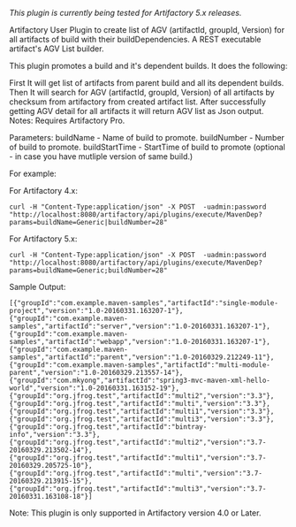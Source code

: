 *This plugin is currently being tested for Artifactory 5.x releases.*

Artifactory User Plugin to create list of AGV (artifactId, groupId, Version) for all artifacts of build with their buildDependencies.
A REST executable artifact's AGV List builder.

This plugin promotes a build and it's dependent builds. It does the following:

First It will get list of artifacts from parent build and all its dependent builds. Then It will search for AGV (artifactId, groupId, Version) of  all artifacts by checksum from artifactory from created artifact list. After successfully getting AGV detail for all artifacts it will return AGV list as Json output.
Notes: Requires Artifactory Pro.

Parameters:
buildName - Name of build to promote.
buildNumber - Number of build to promote.
buildStartTime - StartTime of build to promote (optional - in case you have mutliple version of same build.)

For example:


For Artifactory 4.x:
```
curl -H "Content-Type:application/json" -X POST  -uadmin:password "http://localhost:8080/artifactory/api/plugins/execute/MavenDep?params=buildName=Generic|buildNumber=28"
```

For Artifactory 5.x:
```
curl -H "Content-Type:application/json" -X POST  -uadmin:password "http://localhost:8080/artifactory/api/plugins/execute/MavenDep?params=buildName=Generic;buildNumber=28"
```


Sample Output:
```
[{"groupId":"com.example.maven-samples","artifactId":"single-module-project","version":"1.0-20160331.163207-1"},{"groupId":"com.example.maven-samples","artifactId":"server","version":"1.0-20160331.163207-1"},{"groupId":"com.example.maven-samples","artifactId":"webapp","version":"1.0-20160331.163207-1"},{"groupId":"com.example.maven-samples","artifactId":"parent","version":"1.0-20160329.212249-11"},{"groupId":"com.example.maven-samples","artifactId":"multi-module-parent","version":"1.0-20160329.213557-14"},{"groupId":"com.mkyong","artifactId":"spring3-mvc-maven-xml-hello-world","version":"1.0-20160331.163152-19"},{"groupId":"org.jfrog.test","artifactId":"multi2","version":"3.3"},{"groupId":"org.jfrog.test","artifactId":"multi","version":"3.3"},{"groupId":"org.jfrog.test","artifactId":"multi1","version":"3.3"},{"groupId":"org.jfrog.test","artifactId":"multi3","version":"3.3"},{"groupId":"org.jfrog.test","artifactId":"bintray-info","version":"3.3"},{"groupId":"org.jfrog.test","artifactId":"multi2","version":"3.7-20160329.213502-14"},{"groupId":"org.jfrog.test","artifactId":"multi1","version":"3.7-20160329.205725-10"},{"groupId":"org.jfrog.test","artifactId":"multi","version":"3.7-20160329.213915-15"},{"groupId":"org.jfrog.test","artifactId":"multi3","version":"3.7-20160331.163108-18"}]
```


Note: This plugin is only supported in Artifactory version 4.0 or Later.






